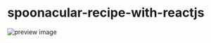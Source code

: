 # spoonacular-recipe-with-reactjs

![preview image](https://github.com/yaroofie/recipe-reactjs/spoonacularapi/raw/master/preview.png)
